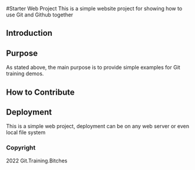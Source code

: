 #Starter Web Project
This is a simple website project for showing how to use Git and Github together
## Introduction
## Purpose
As stated above, the main purpose is to provide simple examples for Git training demos.
## How to Contribute
## Deployment
This is a simple web project, deployment can be on any web server or even local file system
### Copyright
2022 Git.Training.Bitches